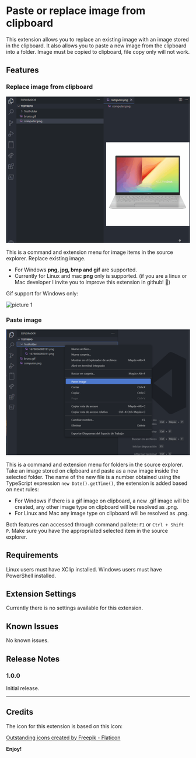 # Paste or replace image from clipboard

This extension allows you to replace an existing image with an image stored in the clipboard. It also allows you to paste a new image from the clipboard into a folder. Image must be copied to clipboard, file copy only will not work.

## Features

### Replace image from clipboard

![picture 1](/assets/screenshot-replace-img.gif)

This is a command and extension menu for image items in the source explorer. Replace existing image.

- For Windows **png, jpg, bmp and gif** are supported.
- Currently for Linux and mac **png** only is supported. (if you are a linux or Mac developer I invite you to improve this extension in github! 🫶)

Gif support for Windows only:

![picture 1](/assets/screenshot-replace-gif.gif)

### Paste image

![picture 3](/assets/screenshot-paste-img.png)

This is a command and extension menu for folders in the source explorer. Take an image stored on clipboard and paste as a new image inside the selected folder. The name of the new file is a number obtained using the TypeScript expression `new Date().getTime()`, the extension is added based on next rules:

- For Windows if there is a gif image on clipboard, a new .gif image will be created, any other image type on clipboard will be resolved as .png.
- For Linux and Mac any image type on clipboard will be resolved as .png.

Both features can accessed through command pallete: `F1` or `Ctrl + Shift P`. Make sure you have the appropriated selected item in the source explorer.

## Requirements

Linux users must have XClip installed. Windows users must have PowerShell installed.

## Extension Settings

Currently there is no settings available for this extension.

## Known Issues

No known issues.

## Release Notes

### 1.0.0

Initial release.

---

## Credits

The icon for this extension is based on this icon:

<a href="https://www.flaticon.com/free-icons/outstanding" title="outstanding icons">Outstanding icons created by Freepik - Flaticon</a>

**Enjoy!**
